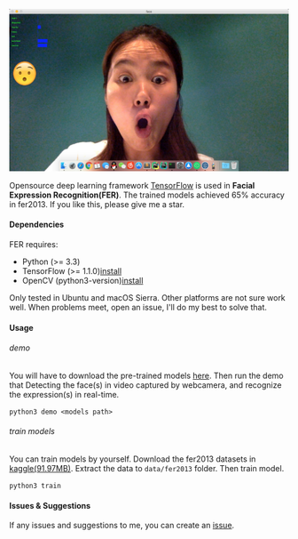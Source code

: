 ![amazing](./amazingkelly.jpeg)

Opensource deep learning framework [TensorFlow](https://www.tensorflow.org) is used in **Facial Expression Recognition(FER)**. 
The trained models achieved 65% accuracy in fer2013. If you like this, please give me a star.

#### Dependencies

FER requires:
- Python (>= 3.3)
- TensorFlow (>= 1.1.0)[install](https://www.tensorflow.org/install/)
- OpenCV (python3-version)[install](http://docs.opencv.org/master/da/df6/tutorial_py_table_of_contents_setup.html)

Only tested in Ubuntu and macOS Sierra. Other platforms are not sure work well. When problems meet, open an issue, I'll do my best to solve that.

#### Usage
###### demo
You will have to download the pre-trained models [here](http://pan.baidu.com/s/1i4TqHlb).
Then run the demo that Detecting the face(s) in video captured by webcamera, and recognize the expression(s) in real-time.  
```shell
python3 demo <models path>
```

###### train models
You can train models by yourself. Download the fer2013 datasets in [kaggle(91.97MB)](https://www.kaggle.com/c/challenges-in-representation-learning-facial-expression-recognition-challenge/data).
Extract the data to `data/fer2013` folder.
Then train model.
```shell
python3 train
```

#### Issues & Suggestions
If any issues and suggestions to me, you can create an [issue](https://github.com/xionghc/Facial-Expression-Recognition/issues/).
